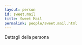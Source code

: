```yaml
---
layout: person
id: sweet.mail
title: Sweet Mail
permalink: people/sweet.mail.html
---
```


Dettagli della persona